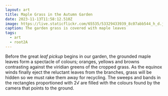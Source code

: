 ```yaml
---
layout: art
title: Maple Grass in the Autumn Garden
date: 2023-11-13T11:58:12.510Z
image: https://live.staticflickr.com/65535/53329433939_8c07abb544_h_d.jpg
caption: The garden grass is covered with maple leaves
tags:
  - art
  - root2A
---
```

Before the great *leaf pickup* begins in our garden, the grounded maple leaves form a spectacle of colours; oranges, yellows and browns contrasting against the viridian greens of the cropped grass. As the equinox winds finally eject the reluctant leaves from the branches, grass will be hidden so we must rake them away for recycling. The sweeps and bands in the rectangles proportioned with 2√  are filled with the colours found by the camera that points to the ground.